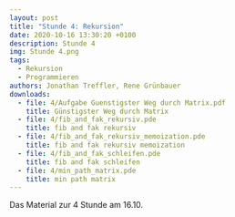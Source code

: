 ```yaml
---
layout: post
title: "Stunde 4: Rekursion"
date: 2020-10-16 13:30:20 +0100
description: Stunde 4
img: Stunde 4.png
tags:
  - Rekursion
  - Programmieren
authors: Jonathan Treffler, Rene Grünbauer
downloads:
  - file: 4/Aufgabe Guenstigster Weg durch Matrix.pdf
    title: Günstigster Weg durch Matrix
  - file: 4/fib_and_fak_rekursiv.pde
    title: fib and fak rekursiv
  - file: 4/fib_and_fak_rekursiv_memoization.pde
    title: fib and fak rekursiv memoization
  - file: 4/fib_and_fak_schleifen.pde
    title: fib and fak schleifen
  - file: 4/min_path_matrix.pde
    title: min path matrix
---
```


Das Material zur 4 Stunde am 16.10.